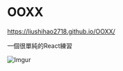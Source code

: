 # OOXX
https://liushihao2718.github.io/OOXX/

一個很單純的React練習

![Imgur](https://i.imgur.com/v9Je5QN.png?1)
